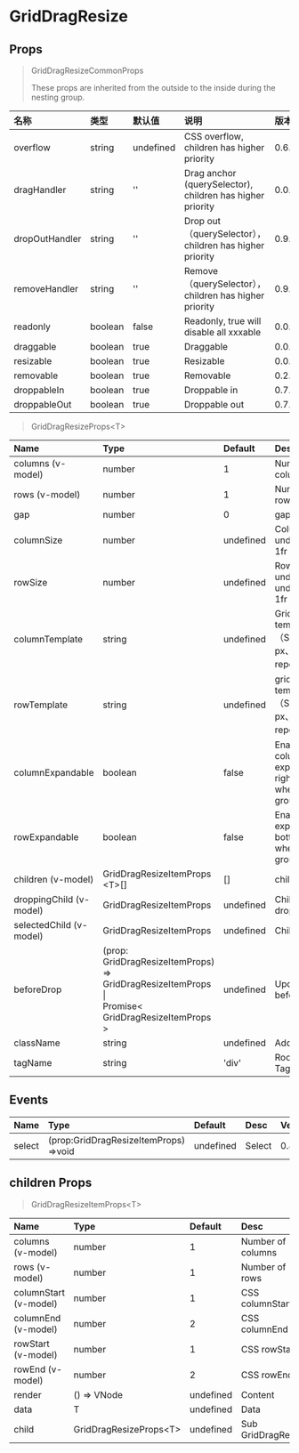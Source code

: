 # GridDragResize

## Props

> GridDragResizeCommonProps
>
> These props are inherited from the outside to the inside during the nesting group.

| 名称           | 类型    | 默认值    | 说明                                                      | 版本   |
| :------------- | :------ | :-------- | :-------------------------------------------------------- | :----- |
| overflow       | string  | undefined | CSS overflow, children has higher priority                | 0.6.0  |
| dragHandler    | string  | ''        | Drag anchor (querySelector), children has higher priority | 0.0.17 |
| dropOutHandler | string  | ''        | Drop out（querySelector），children has higher priority   | 0.9.0  |
| removeHandler  | string  | ''        | Remove（querySelector），children has higher priority     | 0.9.0  |
| readonly       | boolean | false     | Readonly, true will disable all xxxable                   | 0.0.17 |
| draggable      | boolean | true      | Draggable                                                 | 0.0.17 |
| resizable      | boolean | true      | Resizable                                                 | 0.0.17 |
| removable      | boolean | true      | Removable                                                 | 0.2.0  |
| droppableIn    | boolean | true      | Droppable in                                              | 0.7.0  |
| droppableOut   | boolean | true      | Droppable out                                             | 0.7.0  |

> GridDragResizeProps&lt;T&gt;

| Name                    | Type                                                                                                                        | Default   | Desc                                                                | Version |
| :---------------------- | :-------------------------------------------------------------------------------------------------------------------------- | :-------- | :------------------------------------------------------------------ | :------ |
| columns (v-model)       | number                                                                                                                      | 1         | Number of columns                                                   | 0.0.17  |
| rows (v-model)          | number                                                                                                                      | 1         | Number of rows                                                      | 0.0.17  |
| gap                     | number                                                                                                                      | 0         | gap size                                                            | 0.0.17  |
| columnSize              | number                                                                                                                      | undefined | Column size, undefined as 1fr                                       | 0.0.17  |
| rowSize                 | number                                                                                                                      | undefined | Row size, undefined undefined as 1fr                                | 0.0.17  |
| columnTemplate          | string                                                                                                                      | undefined | Grid column template（Support：px、fr、repeat）                     | 0.11.0  |
| rowTemplate             | string                                                                                                                      | undefined | grid row template （Support：px、fr、repeat）                       | 0.11.0  |
| columnExpandable        | boolean                                                                                                                     | false     | Enable columns to expand to the right(Disable when in nested group) | 0.0.17  |
| rowExpandable           | boolean                                                                                                                     | false     | Enable rows to expand to the bottom(Disable when in nested group)   | 0.0.17  |
| children (v-model)      | GridDragResizeItemProps<br>&lt;T&gt;[]                                                                                      | []        | children Props                                                      | 0.0.17  |
| droppingChild (v-model) | GridDragResizeItemProps                                                                                                     | undefined | Child which is dropping                                             | 0.2.6   |
| selectedChild (v-model) | GridDragResizeItemProps                                                                                                     | undefined | Child selected                                                      | 0.8.0   |
| beforeDrop              | (prop:<br>GridDragResizeItemProps)<br>=&gt;<br>GridDragResizeItemProps \|<br>Promise&lt;<br>GridDragResizeItemProps<br>&gt; | undefined | Update prop before drop                                             | 0.7.0   |
| className               | string                                                                                                                      | undefined | Add CSS Class                                                       | 0.4.0   |
| tagName                 | string                                                                                                                      | 'div'     | Root element TagName                                                | 0.7.0   |

## Events

| Name   | Type                                        | Default   | Desc   | Version |
| :----- | :------------------------------------------ | :-------- | :----- | :------ |
| select | (prop:GridDragResizeItemProps)<br>=&gt;void | undefined | Select | 0.8.0   |

## children Props

> GridDragResizeItemProps&lt;T&gt;

| Name                  | Type                         | Default   | Desc               | Version |
| :-------------------- | :--------------------------- | :-------- | :----------------- | :------ |
| columns (v-model)     | number                       | 1         | Number of columns  | 0.0.17  |
| rows (v-model)        | number                       | 1         | Number of rows     | 0.0.17  |
| columnStart (v-model) | number                       | 1         | CSS columnStart    | 0.0.17  |
| columnEnd (v-model)   | number                       | 2         | CSS columnEnd      | 0.0.17  |
| rowStart (v-model)    | number                       | 1         | CSS rowStart       | 0.0.17  |
| rowEnd (v-model)      | number                       | 2         | CSS rowEnd         | 0.0.17  |
| render                | () => VNode                  | undefined | Content            | 0.0.17  |
| data                  | T                            | undefined | Data               | 0.0.17  |
| child                 | GridDragResizeProps&lt;T&gt; | undefined | Sub GridDragResize | 0.4.0   |
